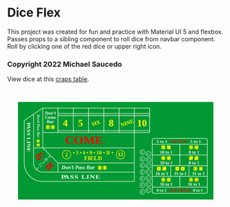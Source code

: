 # Dice Flex

This project was created for fun and practice with Material UI 5 and flexbox. Passes props to a sibling component to roll dice from navbar component. Roll by clicking one of the red dice or upper right icon.

### Copyright 2022 Michael Saucedo

View dice at this [craps table](https://ds1.diceflex.app/).

<br />
<p align="center">
  <a href="">
    <img width="90%" alt="Dice Felt" src="./src/assets/table/felt2560.png" />
  </a>
</p>
